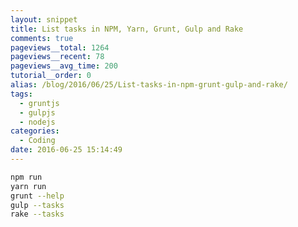 ```yaml
---
layout: snippet
title: List tasks in NPM, Yarn, Grunt, Gulp and Rake
comments: true
pageviews__total: 1264
pageviews__recent: 78
pageviews__avg_time: 200
tutorial__order: 0
alias: /blog/2016/06/25/List-tasks-in-npm-grunt-gulp-and-rake/
tags:
  - gruntjs
  - gulpjs
  - nodejs
categories:
  - Coding
date: 2016-06-25 15:14:49
---
```


```bash
npm run
yarn run
grunt --help
gulp --tasks
rake --tasks
```
